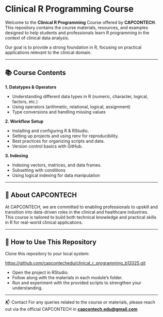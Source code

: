 # Clinical R Programming Course

Welcome to the **Clinical R Programming** Course offered by **CAPCONTECH**.
This repository contains the course materials, resources, and examples designed to help students and professionals learn R programming in the context of clinical data analysis.

Our goal is to provide a strong foundation in R, focusing on practical applications relevant to the clinical domain.

----------
## 📚 Course Contents

**1. Datatypes & Operators**

- Understanding different data types in R (numeric, character, logical, factors, etc.)
- Using operators (arithmetic, relational, logical, assignment)
- Type conversions and handling missing values

**2. Workflow Setup**

- Installing and configuring R & RStudio.
- Setting up projects and using renv for reproducibility.
- Best practices for organizing scripts and data.
- Version control basics with GitHub.

**3. Indexing**

- Indexing vectors, matrices, and data frames.
- Subsetting with conditions
- Using logical indexing for data manipulation

--------
## 🏢 About CAPCONTECH

At CAPCONTECH, we are committed to enabling professionals to upskill and transition into data-driven roles in the clinical and healthcare industries. This course is tailored to build both technical knowledge and practical skills in R for real-world clinical applications.

----------
## 🚀 How to Use This Repository

Clone this repository to your local system:

https://github.com/capcontechedu/clinical_r_programming_b12025.git

- Open the project in RStudio.
- Follow along with the materials in each module’s folder.
- Run and experiment with the provided scripts to strengthen your understanding.

----------
📬 Contact
For any queries related to the course or materials, please reach out via the official CAPCONTECH in **capcontech.edu@gmail.com**
